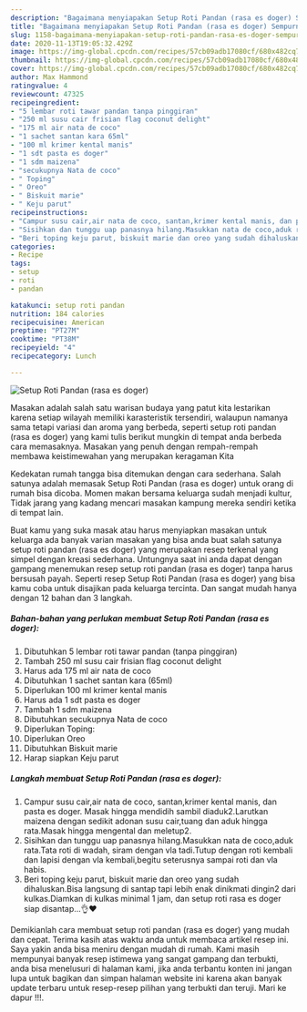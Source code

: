 ```yaml
---
description: "Bagaimana menyiapakan Setup Roti Pandan (rasa es doger) Sempurna"
title: "Bagaimana menyiapakan Setup Roti Pandan (rasa es doger) Sempurna"
slug: 1158-bagaimana-menyiapakan-setup-roti-pandan-rasa-es-doger-sempurna
date: 2020-11-13T19:05:32.429Z
image: https://img-global.cpcdn.com/recipes/57cb09adb17080cf/680x482cq70/setup-roti-pandan-rasa-es-doger-foto-resep-utama.jpg
thumbnail: https://img-global.cpcdn.com/recipes/57cb09adb17080cf/680x482cq70/setup-roti-pandan-rasa-es-doger-foto-resep-utama.jpg
cover: https://img-global.cpcdn.com/recipes/57cb09adb17080cf/680x482cq70/setup-roti-pandan-rasa-es-doger-foto-resep-utama.jpg
author: Max Hammond
ratingvalue: 4
reviewcount: 47325
recipeingredient:
- "5 lembar roti tawar pandan tanpa pinggiran"
- "250 ml susu cair frisian flag coconut delight"
- "175 ml air nata de coco"
- "1 sachet santan kara 65ml"
- "100 ml krimer kental manis"
- "1 sdt pasta es doger"
- "1 sdm maizena"
- "secukupnya Nata de coco"
- " Toping"
- " Oreo"
- " Biskuit marie"
- " Keju parut"
recipeinstructions:
- "Campur susu cair,air nata de coco, santan,krimer kental manis, dan pasta es doger. Masak hingga mendidih sambil diaduk2.Larutkan maizena dengan sedikit adonan susu cair,tuang dan aduk hingga rata.Masak hingga mengental dan meletup2."
- "Sisihkan dan tunggu uap panasnya hilang.Masukkan nata de coco,aduk rata.Tata roti di wadah, siram dengan vla tadi.Tutup dengan roti kembali dan lapisi dengan vla kembali,begitu seterusnya sampai roti dan vla habis."
- "Beri toping keju parut, biskuit marie dan oreo yang sudah dihaluskan.Bisa langsung di santap tapi lebih enak dinikmati dingin2 dari kulkas.Diamkan di kulkas minimal 1 jam, dan setup roti rasa es doger siap disantap...👌❤"
categories:
- Recipe
tags:
- setup
- roti
- pandan

katakunci: setup roti pandan 
nutrition: 184 calories
recipecuisine: American
preptime: "PT27M"
cooktime: "PT38M"
recipeyield: "4"
recipecategory: Lunch

---
```



![Setup Roti Pandan (rasa es doger)](https://img-global.cpcdn.com/recipes/57cb09adb17080cf/680x482cq70/setup-roti-pandan-rasa-es-doger-foto-resep-utama.jpg)

Masakan adalah salah satu warisan budaya yang patut kita lestarikan karena setiap wilayah memiliki karasteristik tersendiri, walaupun namanya sama tetapi variasi dan aroma yang berbeda, seperti setup roti pandan (rasa es doger) yang kami tulis berikut mungkin di tempat anda berbeda cara memasaknya. Masakan yang penuh dengan rempah-rempah membawa keistimewahan yang merupakan keragaman Kita

Kedekatan rumah tangga bisa ditemukan dengan cara sederhana. Salah satunya adalah memasak Setup Roti Pandan (rasa es doger) untuk orang di rumah bisa dicoba. Momen makan bersama keluarga sudah menjadi kultur, Tidak jarang yang kadang mencari masakan kampung mereka sendiri ketika di tempat lain.



Buat kamu yang suka masak atau harus menyiapkan masakan untuk keluarga ada banyak varian masakan yang bisa anda buat salah satunya setup roti pandan (rasa es doger) yang merupakan resep terkenal yang simpel dengan kreasi sederhana. Untungnya saat ini anda dapat dengan gampang menemukan resep setup roti pandan (rasa es doger) tanpa harus bersusah payah.
Seperti resep Setup Roti Pandan (rasa es doger) yang bisa kamu coba untuk disajikan pada keluarga tercinta. Dan sangat mudah hanya dengan 12 bahan dan 3 langkah.


<!--inarticleads1-->

##### Bahan-bahan yang perlukan membuat Setup Roti Pandan (rasa es doger):

1. Dibutuhkan 5 lembar roti tawar pandan (tanpa pinggiran)
1. Tambah 250 ml susu cair frisian flag coconut delight
1. Harus ada 175 ml air nata de coco
1. Dibutuhkan 1 sachet santan kara (65ml)
1. Diperlukan 100 ml krimer kental manis
1. Harus ada 1 sdt pasta es doger
1. Tambah 1 sdm maizena
1. Dibutuhkan secukupnya Nata de coco
1. Diperlukan  Toping:
1. Diperlukan  Oreo
1. Dibutuhkan  Biskuit marie
1. Harap siapkan  Keju parut




<!--inarticleads2-->

##### Langkah membuat  Setup Roti Pandan (rasa es doger):

1. Campur susu cair,air nata de coco, santan,krimer kental manis, dan pasta es doger. Masak hingga mendidih sambil diaduk2.Larutkan maizena dengan sedikit adonan susu cair,tuang dan aduk hingga rata.Masak hingga mengental dan meletup2.
1. Sisihkan dan tunggu uap panasnya hilang.Masukkan nata de coco,aduk rata.Tata roti di wadah, siram dengan vla tadi.Tutup dengan roti kembali dan lapisi dengan vla kembali,begitu seterusnya sampai roti dan vla habis.
1. Beri toping keju parut, biskuit marie dan oreo yang sudah dihaluskan.Bisa langsung di santap tapi lebih enak dinikmati dingin2 dari kulkas.Diamkan di kulkas minimal 1 jam, dan setup roti rasa es doger siap disantap...👌❤




Demikianlah cara membuat setup roti pandan (rasa es doger) yang mudah dan cepat. Terima kasih atas waktu anda untuk membaca artikel resep ini. Saya yakin anda bisa meniru dengan mudah di rumah. Kami masih mempunyai banyak resep istimewa yang sangat gampang dan terbukti, anda bisa menelusuri di halaman kami, jika anda terbantu konten ini jangan lupa untuk bagikan dan simpan halaman website ini karena akan banyak update terbaru untuk resep-resep pilihan yang terbukti dan teruji. Mari ke dapur !!!. 
